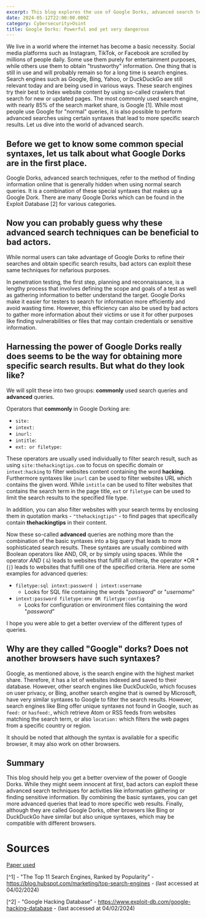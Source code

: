 ```yaml
---
excerpt: This blog explores the use of Google Dorks, advanced search techniques that enable highly specific information retrieval, and compares these capabilities across different search engines.
date: 2024-05-12T22:00:00.000Z
category: Cybersecurity>Osint
title: Google Dorks: Powerful and yet very dangerous
---
```

We live in a world where the internet has become a basic necessity. Social media platforms such as Instagram, TikTok, or Facebook are scrolled by millions of people daily. Some use them purely for entertainment purposes, while others use them to obtain "trustworthy" information. One thing that is still in use and will probably remain so for a long time is search engines. Search engines such as Google, Bing, Yahoo, or DuckDuckGo are still relevant today and are being used in various ways. These search engines try their best to index website content by using so-called crawlers that search for new or updated pages. The most commonly used search engine, with nearly 85% of the search market share, is Google [1]. While most people use Google for "normal" queries, it is also possible to perform advanced searches using certain syntaxes that lead to more specific search results. Let us dive into the world of advanced search.

## Before we get to know some common special syntaxes, let us talk about what Google Dorks are in the first place.

Google Dorks, advanced search techniques, refer to the method of finding information online that is generally hidden when using normal search queries. It is a combination of these special syntaxes that makes up a Google Dork. There are many Google Dorks which can be found in the Exploit Database [2] for various categories.

## Now you can probably guess why these advanced search techniques can be beneficial to bad actors.

While normal users can take advantage of Google Dorks to refine their searches and obtain specific search results, bad actors can exploit these same techniques for nefarious purposes.

In penetration testing, the first step, planning and reconnaissance, is a lengthy process that involves defining the scope and goals of a test as well as gathering information to better understand the target. Google Dorks make it easier for testers to search for information more efficiently and avoid wasting time. However, this efficiency can also be used by bad actors to gather more information about their victims or use it for other purposes like finding vulnerabilities or files that may contain credentials or sensitive information.

## Harnessing the power of Google Dorks really does seems to be the way for obtaining more specific search results. But what do they look like?

We will split these into two groups: **commonly** used search queries and **advanced** queries.

Operators that **commonly** in Google Dorking are:

- `site:`
- `intext:`
- `inurl:`
- `intitle`:
- `ext: or filetype:`

These operators are usually used individually to filter search result, such as using `site:thehackingtips.com` to focus on specific domain or `intext:hacking` to filter websites content containing the word **hacking**. Furthermore syntaxes like `inurl` can be used to filter websites URL which contains the given word. While `intitle` can be used to filter websites that contains the search term in the page title, `ext` or `filetype` can be used to limit the search results to the specified file type.

In addition, you can also filter websites with your search terms by enclosing them in quotation marks - `"thehackingtips"` - to find pages that specifically contain **thehackingtips** in their content.

Now these so-called **advanced** queries are nothing more than the combination of the basic syntaxes into a big query that leads to more sophisticated search results. These syntaxes are usually combined with Boolean operators like AND, OR, or by simply using spaces. While the operator *AND* ( `&`) leads to websites that fulfill all criteria, the operator *OR *(`|`) leads to websites that fulfill one of the specified criteria. Here are some examples for advanced queries:

- `filetype:sql intext:password | intext:username`
  - Looks for SQL file containing the words "*password*" or "*username*"
- `intext:password filetype:env OR filetype:config`
  - Looks for configuration or environment files containing the word "*password*"

I hope you were able to get a better overview of the different types of queries.

## Why are they called "Google" dorks? Does not another browsers have such syntaxes?

Google, as mentioned above, is the search engine with the highest market share. Therefore, it has a lot of websites indexed and saved to their database. However, other search engines like DuckDuckGo, which focuses on user privacy, or Bing, another search engine that is owned by Microsoft, have very similar syntaxes to Google to filter the search results. However, search engines like Bing offer unique syntaxes not found in Google, such as `feed:` or `hasfeed:`, which retrieve Atom or RSS feeds from websites matching the search term, or also `location:` which filters the web pages from a specific country or region.

It should be noted that although the syntax is available for a specific browser, it may also work on other browsers.

## Summary

This blog should help you get a better overview of the power of Google Dorks. While they might seem innocent at first, bad actors can exploit these advanced search techniques for activities like information gathering or finding sensitive information. By combining the basic syntaxes, you can get more advanced queries that lead to more specific web results. Finally, although they are called Google Dorks, other browsers like Bing or DuckDuckGo have similar but also unique syntaxes, which may be compatible with different browsers.

# Sources

[Paper used](https://www.utupub.fi/bitstream/handle/10024/150643/abasi_reza_thesis.pdf;jsessionid=9A76E4E7FAFFFA9DF241194EF3A98A50?sequence=1)

[^1] - "The Top 11 Search Engines, Ranked by Popularity" - https://blog.hubspot.com/marketing/top-search-engines - (last accessed at 04/02/2024)

[^2] - "Google Hacking Database" - https://www.exploit-db.com/google-hacking-database - (last accessed at 04/02/2024)
